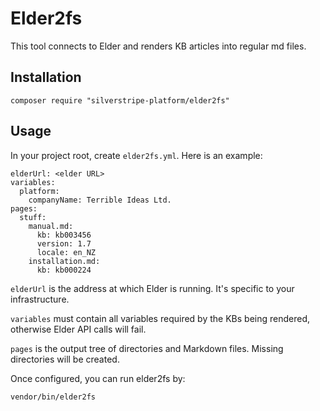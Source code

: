 # Elder2fs

This tool connects to Elder and renders KB articles into regular md files.

## Installation

	composer require "silverstripe-platform/elder2fs"

## Usage

In your project root, create `elder2fs.yml`. Here is an example:

    elderUrl: <elder URL>
    variables:
      platform:
        companyName: Terrible Ideas Ltd.
    pages:
      stuff:
        manual.md:
          kb: kb003456
          version: 1.7
          locale: en_NZ
        installation.md:
          kb: kb000224

`elderUrl` is the address at which Elder is running. It's specific to your infrastructure.

`variables` must contain all variables required by the KBs being rendered, otherwise Elder API calls will fail.

`pages` is the output tree of directories and Markdown files. Missing directories will be created.

Once configured, you can run elder2fs by:

	vendor/bin/elder2fs
